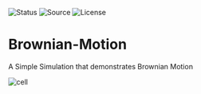 ![Status](https://badgen.net/badge/Status/Development/red?icon=github)
![Source](https://badgen.net/badge/Tool/raylib/white)
![License](https://badgen.net/badge/license/MIT/green)

# Brownian-Motion

A Simple Simulation that demonstrates Brownian Motion

![cell](https://github.com/user-attachments/assets/8aabebec-04ee-4284-a4a8-c239cae2b387)
